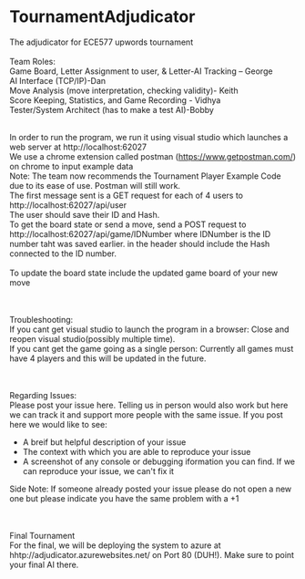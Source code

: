 # TournamentAdjudicator
The adjudicator for ECE577 upwords tournament
</br>
</br>	Team Roles:
</br>	Game Board, Letter Assignment to user, & Letter-AI Tracking – George
</br>	AI Interface (TCP/IP)-Dan
</br>	Move Analysis (move interpretation, checking validity)- Keith
</br>	Score Keeping, Statistics, and Game Recording - Vidhya
</br>	Tester/System Architect (has to make a test AI)-Bobby


</br>	In order to run the program, we run it using visual studio which launches a web server at http://localhost:62027 
</br>	We use a chrome extension called postman (https://www.getpostman.com/) on chrome to input example data
</br> Note: The team now recommends the Tournament Player Example Code due to its ease of use. Postman will still work.
</br>	The first message sent is a GET request for each of 4 users to http://localhost:62027/api/user
</br>	The user should save their ID and Hash.
</br>	To get the board state or send a move, send a POST request to http://localhost:62027/api/game/IDNumber where IDNumber is the ID number taht was saved earlier. in the header should include the Hash connected to the ID number.  
</br> To update the board state include the updated game board of your new move


</br></br> Troubleshooting:
</br> If you cant get visual studio to launch the program in a browser: Close and reopen visual studio(possibly multiple time).
</br> If you cant get the game going as a single person: Currently all games must have 4 players and this will be updated in the future.

</br></br>Regarding Issues:
</br>Please post your issue here. Telling us in person would also work but here we can track it and support more people with the same issue. If you post here we would like to see:
* A breif but helpful description of your issue
* The context with which you are able to reproduce your issue
* A screenshot of any console or debugging iformation you can find. If we can reproduce your issue, we can't fix it

Side Note: If someone already posted your issue please do not open a new one but please indicate you have the same problem with a +1

</br></br>Final Tournament
</br>For the final, we will be deploying the system to azure at  hhtp://adjudicator.azurewebsites.net/ on Port 80 (DUH!). Make sure to point your final AI there.

